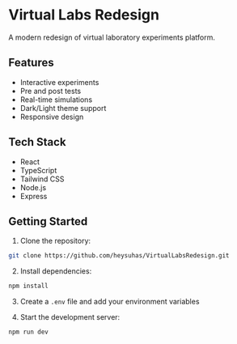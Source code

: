 # Virtual Labs Redesign

A modern redesign of virtual laboratory experiments platform.

## Features

- Interactive experiments
- Pre and post tests
- Real-time simulations
- Dark/Light theme support
- Responsive design

## Tech Stack

- React
- TypeScript
- Tailwind CSS
- Node.js
- Express

## Getting Started

1. Clone the repository:
```bash
git clone https://github.com/heysuhas/VirtualLabsRedesign.git
```
2. Install dependencies:
```bash
npm install
```
3. Create a `.env` file and add your environment variables

4. Start the development server:
```bash
npm run dev
```


